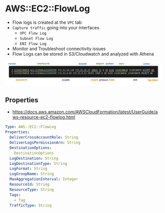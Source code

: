 # AWS::EC2::FlowLog

- Flow logs is created at the `VPC` tab
- `Capture traffic` going into your interfaces
  - `VPC Flow Log`
  - `Subnet Flow Log`
  - `ENI Flow Log`
- Monitor and Troubleshoot connectivity issues
- Flow Logs can be stored in S3/Cloudwatch and analyzed with Athena

![Flow Logs Syntax](.images/vpc-flow-logs-syntax.png)

## Properties

- <https://docs.aws.amazon.com/AWSCloudFormation/latest/UserGuide/aws-resource-ec2-flowlog.html>

```yaml
Type: AWS::EC2::FlowLog
Properties:
  DeliverCrossAccountRole: String
  DeliverLogsPermissionArn: String
  DestinationOptions:
    DestinationOptions
  LogDestination: String
  LogDestinationType: String
  LogFormat: String
  LogGroupName: String
  MaxAggregationInterval: Integer
  ResourceId: String
  ResourceType: String
  Tags:
    - Tag
  TrafficType: String
```
